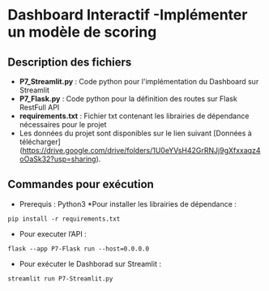 # Dashboard Interactif -Implémenter un modèle de scoring
## Description des fichiers
* **P7_Streamlit.py** : Code python pour l'implémentation du Dashboard sur Streamlit
* **P7_Flask.py** : Code python pour la définition des routes sur Flask RestFull API
* **requirements.txt** : Fichier txt contenant les librairies de dépendance nécessaires pour le projet
* Les données du projet sont disponibles sur le lien suivant [Données à télécharger] (https://drive.google.com/drive/folders/1U0eYVsH42GrRNJj9gXfxxaqz4oOaSk32?usp=sharing).



## Commandes pour exécution 
* Prerequis : Python3 
*Pour installer les librairies de dépendance :
```
pip install -r requirements.txt
```
* Pour executer l’API :
```
flask --app P7-Flask run --host=0.0.0.0
```
* Pour exécuter le Dashborad sur Streamlit :
```
streamlit run P7-Streamlit.py
```


